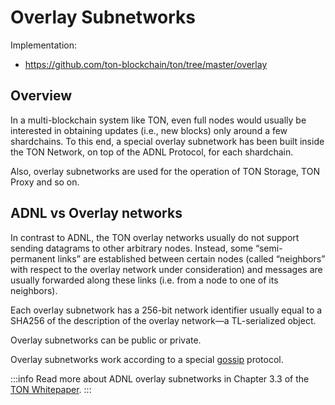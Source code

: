 # Overlay Subnetworks

Implementation:
* https://github.com/ton-blockchain/ton/tree/master/overlay

## Overview

In a multi-blockchain system like TON, even full nodes would usually be interested in obtaining updates (i.e., new blocks) only around
a few shardchains. To this end, a special overlay subnetwork has been built
inside the TON Network, on top of the ADNL Protocol,
for each shardchain.

Also, overlay subnetworks are used for the operation of TON Storage, TON Proxy and so on.

## ADNL vs Overlay networks

In contrast to ADNL, the TON overlay networks usually do not support
sending datagrams to other arbitrary nodes. Instead, some “semi-permanent
links” are established between certain nodes (called “neighbors” with respect to
the overlay network under consideration) and messages are usually forwarded
along these links (i.e. from a node to one of its neighbors).

Each overlay subnetwork has a 256-bit network identifier usually equal
to a SHA256 of the description of the overlay network—a TL-serialized object.

Overlay subnetworks can be public or private.

Overlay subnetworks work according to a special [gossip](https://en.wikipedia.org/wiki/Gossip_protocol) protocol.

:::info
Read more about ADNL overlay subnetworks in Chapter 3.3 of the [TON Whitepaper](https://ton.org/docs/ton.pdf).
:::

